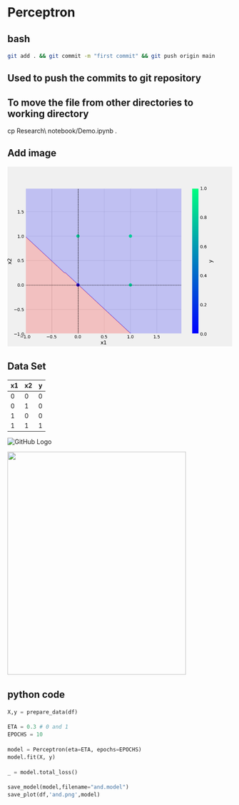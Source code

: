 # Perceptron

## bash
```bash 
git add . && git commit -m "first commit" && git push origin main 

```
## Used to push the commits to git repository  

## To move the file from other directories to working directory 
cp Research\ notebook/Demo.ipynb .

## Add image
![GitHub Logo](plots/or.png)

## Data Set
x1 | x2 | y
-|-|-|
0|0|0|
0|1|0
1|0|0
1|1|1

![GitHub Logo](https://images.unsplash.com/photo-1615789591457-74a63395c990?ixid=MnwxMjA3fDB8MHxzZWFyY2h8MXx8ZG9tZXN0aWMlMjBjYXR8ZW58MHx8MHx8&ixlib=rb-1.2.1&w=1000&q=80)  

<img src ='https://images.unsplash.com/photo-1615789591457-74a63395c990?ixid=MnwxMjA3fDB8MHxzZWFyY2h8MXx8ZG9tZXN0aWMlMjBjYXR8ZW58MHx8MHx8&ixlib=rb-1.2.1&w=1000&q=80' width='400' height='500'>

## python code
``` python 
X,y = prepare_data(df)

ETA = 0.3 # 0 and 1
EPOCHS = 10

model = Perceptron(eta=ETA, epochs=EPOCHS)
model.fit(X, y)

_ = model.total_loss()

save_model(model,filename="and.model") 
save_plot(df,'and.png',model) 
```